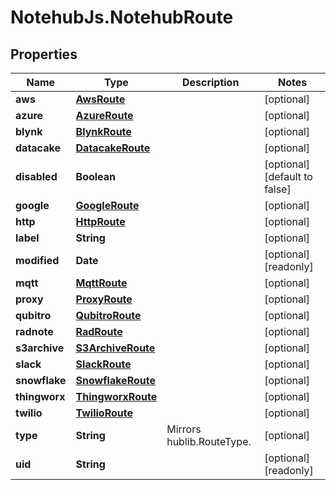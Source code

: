 # NotehubJs.NotehubRoute

## Properties

| Name          | Type                                    | Description               | Notes                         |
| ------------- | --------------------------------------- | ------------------------- | ----------------------------- |
| **aws**       | [**AwsRoute**](AwsRoute.md)             |                           | [optional]                    |
| **azure**     | [**AzureRoute**](AzureRoute.md)         |                           | [optional]                    |
| **blynk**     | [**BlynkRoute**](BlynkRoute.md)         |                           | [optional]                    |
| **datacake**  | [**DatacakeRoute**](DatacakeRoute.md)   |                           | [optional]                    |
| **disabled**  | **Boolean**                             |                           | [optional] [default to false] |
| **google**    | [**GoogleRoute**](GoogleRoute.md)       |                           | [optional]                    |
| **http**      | [**HttpRoute**](HttpRoute.md)           |                           | [optional]                    |
| **label**     | **String**                              |                           | [optional]                    |
| **modified**  | **Date**                                |                           | [optional] [readonly]         |
| **mqtt**      | [**MqttRoute**](MqttRoute.md)           |                           | [optional]                    |
| **proxy**     | [**ProxyRoute**](ProxyRoute.md)         |                           | [optional]                    |
| **qubitro**   | [**QubitroRoute**](QubitroRoute.md)     |                           | [optional]                    |
| **radnote**   | [**RadRoute**](RadRoute.md)             |                           | [optional]                    |
| **s3archive** | [**S3ArchiveRoute**](S3ArchiveRoute.md) |                           | [optional]                    |
| **slack**     | [**SlackRoute**](SlackRoute.md)         |                           | [optional]                    |
| **snowflake** | [**SnowflakeRoute**](SnowflakeRoute.md) |                           | [optional]                    |
| **thingworx** | [**ThingworxRoute**](ThingworxRoute.md) |                           | [optional]                    |
| **twilio**    | [**TwilioRoute**](TwilioRoute.md)       |                           | [optional]                    |
| **type**      | **String**                              | Mirrors hublib.RouteType. | [optional]                    |
| **uid**       | **String**                              |                           | [optional] [readonly]         |
